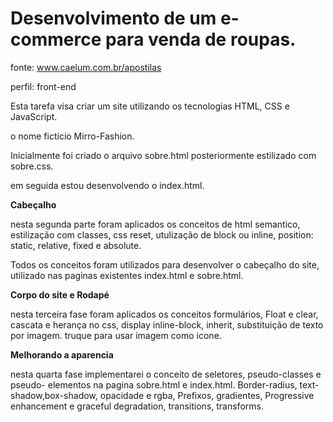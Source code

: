# Desenvolvimento de um e-commerce para venda de roupas.



fonte: www.caelum.com.br/apostilas

perfil: front-end

Esta tarefa visa criar um site utilizando os tecnologias HTML, CSS e JavaScript.

o nome fictício Mirro-Fashion.

Inicialmente foi criado o arquivo sobre.html  posteriormente estilizado com sobre.css.

em seguida estou desenvolvendo o index.html.

**Cabeçalho**

nesta segunda parte foram aplicados os conceitos de html semantico, estilização com classes, css reset, utulização de block ou inline, position: static, relative, fixed e absolute.

Todos os conceitos foram utilizados para desenvolver o cabeçalho do site, utilizado nas paginas existentes index.html e sobre.html.

**Corpo do site e Rodapé**

nesta terceira fase foram aplicados os conceitos formulários, Float e clear, cascata e herança no css, display inline-block, inherit, substituição de texto por imagem. truque para usar imagem como icone.

**Melhorando a aparencia**

nesta quarta fase implementarei o conceito de seletores, pseudo-classes e pseudo- elementos na pagina sobre.html e index.html. Border-radius, text-shadow,box-shadow, opacidade e rgba, Prefixos, gradientes, Progressive enhancement e graceful degradation, transitions, transforms.
